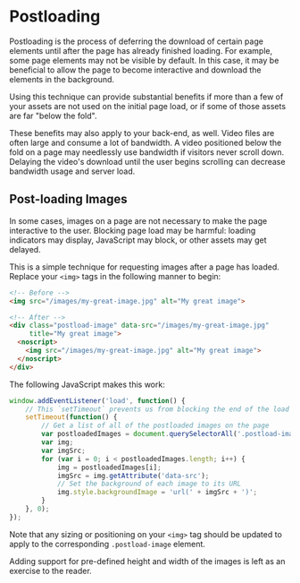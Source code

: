 # Postloading

Postloading is the process of deferring the download of certain page elements until after the page has already finished loading. For example, some page elements may not be visible by default. In this case, it may be beneficial to allow the page to become interactive and download the elements in the background.

Using this technique can provide substantial benefits if more than a few of your assets are not used on the initial page load, or if some of those assets are far "below the fold".

These benefits may also apply to your back-end, as well. Video files are often large and consume a lot of bandwidth. A video positioned below the fold on a page may needlessly use bandwidth if visitors never scroll down. Delaying the video's download until the user begins scrolling can decrease bandwidth usage and server load.


## Post-loading Images

In some cases, images on a page are not necessary to make the page interactive to the user. Blocking page load may be harmful: loading indicators may display, JavaScript may block, or other assets may get delayed.

This is a simple technique for requesting images after a page has loaded. Replace your `<img>` tags in the following manner to begin:

```html
<!-- Before -->
<img src="/images/my-great-image.jpg" alt="My great image">

<!-- After -->
<div class="postload-image" data-src="/images/my-great-image.jpg"
     title="My great image">
  <noscript>
    <img src="/images/my-great-image.jpg" alt="My great image">
  </noscript>
</div>
```

The following JavaScript makes this work:

```js
window.addEventListener('load', function() {
    // This `setTimeout` prevents us from blocking the end of the load event.
    setTimeout(function() {
        // Get a list of all of the postloaded images on the page
        var postloadedImages = document.querySelectorAll('.postload-image');
        var img;
        var imgSrc;
        for (var i = 0; i < postloadedImages.length; i++) {
            img = postloadedImages[i];
            imgSrc = img.getAttribute('data-src');
            // Set the background of each image to its URL
            img.style.backgroundImage = 'url(' + imgSrc + ')';
        }
    }, 0);
});
```

Note that any sizing or positioning on your `<img>` tag should be updated to apply to the corresponding `.postload-image` element.

Adding support for pre-defined height and width of the images is left as an exercise to the reader.